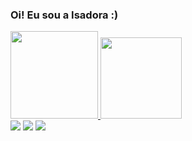 ### Oi! Eu sou a Isadora :)

<div>
  <a href="https://github.com/isahoelscher">
  <img height="140em" src="https://github-readme-stats.vercel.app/api?username=isahoelscher&show_icons=true&theme=radical&include_all_commits=true&count_private=true"/>
  <img height="130em" src="https://github-readme-stats.vercel.app/api/top-langs/?username=isahoelscher&layout=compact&langs_count=7&theme=radical"/>
</div>
  
<div> 
  <a href="https://instagram.com/isahoelscher" target="_blank"><img src="https://img.shields.io/badge/-Instagram-%23E4405F?style=for-the-badge&logo=instagram&logoColor=white" target="_blank"></a>
  <a href = "mailto:isadorahoelscher@gmail.com"><img src="https://img.shields.io/badge/-Gmail-%23333?style=for-the-badge&logo=gmail&logoColor=white" target="_blank"></a>
  <a href="https://www.linkedin.com/in/isadorahoelscher" target="_blank"><img src="https://img.shields.io/badge/-LinkedIn-%230077B5?style=for-the-badge&logo=linkedin&logoColor=white" target="_blank"></a> 
</div>
